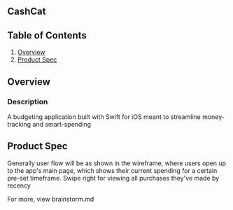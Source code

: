 ## CashCat

## Table of Contents

1. [Overview](#Overview)
2. [Product Spec](#Product-Spec)

## Overview

### Description

A budgeting application built with Swift for iOS meant to streamline money-tracking and smart-spending

## Product Spec

Generally user flow will be as shown in the wireframe, where users open up to the app's main
page, which shows their current spending for a certain pre-set timeframe. Swipe right for
viewing all purchases they've made by recency

For more, view brainstorm.md
